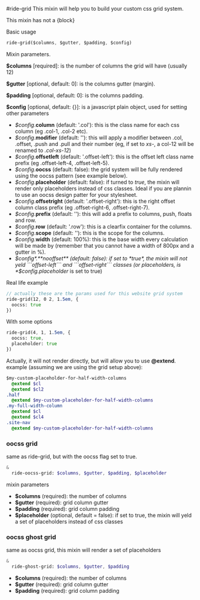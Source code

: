 #ride-grid
This mixin will help you to build your custom css grid system.

This mixin has not a {block}

Basic usage

```sass
ride-grid($columns, $gutter, $padding, $config)
```

Mixin parameters.

**$columns** [required]: is the number of columns the grid will have (usually 12)

**$gutter**  [optional, default: 0]: is the columns gutter (margin).

**$padding** [optional, default: 0]: is the columns padding.

**$config** [optional, default: {}]: is a javascript plain object, used for setting other parameters

* *$config*.**column** (default: '.col'): this is the class name for each css column (eg .col-1, .col-2 etc).
* *$config*.**modifier** (default: ''): this will apply a modifier between .col, .offset, .push and .pull and their number (eg, if set to *xs-*, a col-12 will be renamed to *.col-xs-12*)
* *$config*.**offsetleft** (default: '.offset-left'): this is the offset left class name prefix (eg .offset-left-4, .offset-left-5).
* *$config*.**oocss** (default: false): the grid system will be fully rendered using the oocss pattern (see example below).
* *$config*.**placeholder** (default: false): if turned to *true*, the mixin will render only placeholders instead of css classes. Ideal if you are plannin to use an oocss design patter for your stylesheet.
* *$config*.**offsetright** (default: '.offset-right'): this is the right offset column class prefix (eg .offset-right-6, .offset-right-7).
* *$config*.**prefix** (default: ''): this will add a prefix to columns, push, floats and row.
* *$config*.**row** (default: '.row'): this is a clearfix container for the columns.
* *$config*.**scope** (default: ''): this is the scope for the columns.
* *$config*.**width** (default: 100%): this is the base width every calculation will be made by (remember that you cannot have a width of 800px and a gutter in %).
* *$config*.**nooffset** (default: false): if set to *true*, the mixin will not yeld ```offset-left``` and ```offset-right``` classes (or placeholders, is *$config.placeholder* is set to true)

Real life example

```sass
// actually these are the params used for this website grid system
ride-grid(12, 0 2, 1.5em, {
  oocss: true  
})
```

With some options

```sass
ride-grid(4, 1, 1.5em, {
  oocss: true,
  placeholder: true  
})
```

Actually, it will not render directly, but will allow you to use **@extend**.
example (assuming we are using the grid setup above):

```sass
$my-custom-placeholder-for-half-width-columns
  @extend $cl
  @extend $cl2
.half
  @extend $my-custom-placeholder-for-half-width-columns
.my-full-width-column
  @extend $cl
  @extend $cl4
.site-nav
  @extend $my-custom-placeholder-for-half-width-columns
```

### oocss grid

same as ride-grid, but with the oocss flag set to true.

```sass
&
  ride-oocss-grid: $columns, $gutter, $padding, $placeholder 
```

mixin parameters

* **$columns** (required): the number of columns
* **$gutter** (required): grid column gutter
* **$padding** (required): grid column padding
* **$placeholder** (optional, default = false): if set to true, the mixin will yeld a set of placeholders instead of css classes

### oocss ghost grid

same as oocss grid, this mixin will render a set of placeholders

```sass
&
  ride-ghost-grid: $columns, $gutter, $padding
```

* **$columns** (required): the number of columns
* **$gutter** (required): grid column gutter
* **$padding** (required): grid column padding